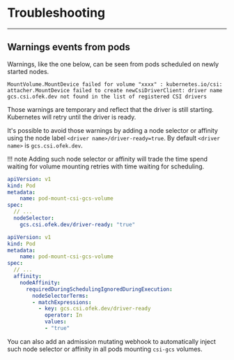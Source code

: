 # Troubleshooting

-----

## Warnings events from pods

Warnings, like the one below, can be seen from pods scheduled on newly started nodes.

```
MountVolume.MountDevice failed for volume "xxxx" : kubernetes.io/csi: attacher.MountDevice failed to create newCsiDriverClient: driver name gcs.csi.ofek.dev not found in the list of registered CSI drivers
```

Those warnings are temporary and reflect that the driver is still starting. Kubernetes will retry until the driver is ready.

It's possible to avoid those warnings by adding a node selector or affinity using the node label `<driver name>/driver-ready=true`.
By default `<driver name>` is `gcs.csi.ofek.dev`.

!!! note
    Adding such node selector or affinity will trade the time spend waiting for volume mounting retries with time waiting for scheduling.

```yaml
apiVersion: v1
kind: Pod
metadata:
    name: pod-mount-csi-gcs-volume
spec:
  // ...
  nodeSelector:
    gcs.csi.ofek.dev/driver-ready: "true"
```

```yaml
apiVersion: v1
kind: Pod
metadata:
    name: pod-mount-csi-gcs-volume
spec:
  // ...
  affinity:
    nodeAffinity:
      requiredDuringSchedulingIgnoredDuringExecution:
        nodeSelectorTerms:
        - matchExpressions:
          - key: gcs.csi.ofek.dev/driver-ready
            operator: In
            values:
            - "true"
```

You can also add an admission mutating webhook to automatically inject such node selector or affinity in all pods mounting `csi-gcs` volumes.

